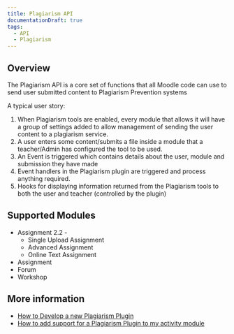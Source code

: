 ```yaml
---
title: Plagiarism API
documentationDraft: true
tags:
  - API
  - Plagiarism
---
```


## Overview

The Plagiarism API is a core set of functions that all Moodle code can use to send user submitted content to Plagiarism Prevention systems

A typical user story:

1. When Plagiarism tools are enabled, every module that allows it will have a group of settings added to allow management of sending the user content to a plagiarism service.
1. A user enters some content/submits a file inside a module that a teacher/Admin has configured the tool to be used.
1. An Event is triggered which contains details about the user, module and submission they have made
1. Event handlers in the Plagiarism plugin are triggered and process anything required.
1. Hooks for displaying information returned from the Plagiarism tools to both the user and teacher (controlled by the plugin)

## Supported Modules

- Assignment 2.2 -
  - Single Upload Assignment
  - Advanced Assignment
  - Online Text Assignment
- Assignment
- Forum
- Workshop

## More information

- [How to Develop a new Plagiarism Plugin](https://docs.moodle.org/dev/Developing_a_Plagiarism_Plugin)
- [How to add support for a Plagiarism Plugin to my activity module](https://docs.moodle.org/dev/How_to_add_support_for_a_Plagiarism_Plugin_to_my_activity_module)
